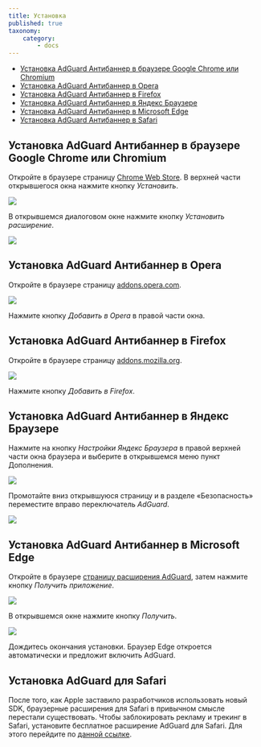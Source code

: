 ```yaml
---
title: Установка
published: true
taxonomy:
    category:
        - docs
---
```


* <a href="#t1">Установка AdGuard Антибаннер в браузере Google Chrome или Chromium</a>
* <a href="#t2">Установка AdGuard Антибаннер в Opera</a>
* <a href="#t3">Установка AdGuard Антибаннер в Firefox</a>
* <a href="#t4">Установка AdGuard Антибаннер в Яндекс Браузере</a>
* <a href="#t5">Установка AdGuard Антибаннер в Microsoft Edge</a>
* <a href="#t6">Установка AdGuard Антибаннер в Safari</a>

<a name="t1"></a>
##  Установка AdGuard Антибаннер в браузере Google Chrome или Chromium

Откройте в браузере страницу [Chrome Web Store](https://agrd.io/extension_chrome). В верхней части открывшегося окна нажмите кнопку _Установить_. 

![](Chrome_01_ru.png)

В открывшемся диалоговом окне нажмите кнопку _Установить расширение_.

![](Chrome_02_ru.png)

<a name="t2"></a>
## Установка AdGuard Антибаннер в Opera

Откройте в браузере страницу  [addons.opera.com](https://agrd.io/extension_opera).

![](Opera_01_RU.png)

Нажмите кнопку _Добавить в Opera_ в правой части окна.

<a name="t3"></a>
## Установка AdGuard Антибаннер в Firefox

Откройте в браузере страницу [addons.mozilla.org](https://agrd.io/extension_firefox).

![](Firefox_01_RU.png)

Нажмите кнопку _Добавить в Firefox_.

<a name="t4"></a>
## Установка AdGuard Антибаннер в Яндекс Браузере

Нажмите на кнопку _Настройки Яндекс Браузера_ в правой верхней части окна браузера и выберите в открывшемся меню пункт Дополнения.

![](Yandex_01_RU.png)

Промотайте вниз открывшуюся страницу и в разделе «Безопасность» переместите вправо переключатель _AdGuard_.

![](Yandex_02_RU.png)

<a name="t5"></a>
## Установка AdGuard Антибаннер в Microsoft Edge

Откройте в браузере [страницу расширения AdGuard](https://agrd.io/extension_edge), затем нажмите кнопку _Получить приложение_. 

![](Edge_01_RUS.png)

В открывшемся окне нажмите кнопку _Получить_.

![](Edge_02_RUS.png)

Дождитесь окончания установки. Браузер Edge откроется автоматически и предложит включить AdGuard. 

<a name="t6"></a>
## Установка AdGuard для Safari

После того, как Apple заставило разработчиков использовать новый SDK, браузерные расширения для Safari в привычном смысле перестали существовать. Чтобы заблокировать рекламу и трекинг в Safari, установите бесплатное расширение AdGuard для Safari. Для этого перейдите по [данной ссылке](https://agrd.io/safari_release). 